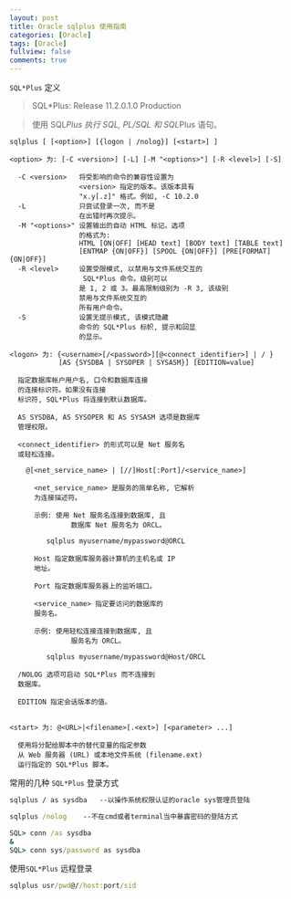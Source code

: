 ```yaml
---
layout: post
title: Oracle sqlplus 使用指南
categories: [Oracle]
tags: [Oracle]
fullview: false
comments: true
---
```


`SQL*Plus` 定义

> SQL*Plus: Release 11.2.0.1.0 Production

>  使用 SQL*Plus 执行 SQL, PL/SQL 和 SQL*Plus 语句。

    sqlplus [ [<option>] [{logon | /nolog}] [<start>] ]

    <option> 为: [-C <version>] [-L] [-M "<options>"] [-R <level>] [-S]

      -C <version>   将受影响的命令的兼容性设置为
                     <version> 指定的版本。该版本具有
                     "x.y[.z]" 格式。例如, -C 10.2.0
      -L             只尝试登录一次, 而不是
                     在出错时再次提示。
      -M "<options>" 设置输出的自动 HTML 标记。选项
                     的格式为:
                     HTML [ON|OFF] [HEAD text] [BODY text] [TABLE text]
                     [ENTMAP {ON|OFF}] [SPOOL {ON|OFF}] [PRE[FORMAT] {ON|OFF}]
      -R <level>     设置受限模式, 以禁用与文件系统交互的
                      SQL*Plus 命令。级别可以
                     是 1, 2 或 3。最高限制级别为 -R 3, 该级别
                     禁用与文件系统交互的
                     所有用户命令。
      -S             设置无提示模式, 该模式隐藏
                     命令的 SQL*Plus 标帜, 提示和回显
                     的显示。

    <logon> 为: {<username>[/<password>][@<connect_identifier>] | / }
                [AS {SYSDBA | SYSOPER | SYSASM}] [EDITION=value]

      指定数据库帐户用户名, 口令和数据库连接
      的连接标识符。如果没有连接
      标识符, SQL*Plus 将连接到默认数据库。

      AS SYSDBA, AS SYSOPER 和 AS SYSASM 选项是数据库
      管理权限。

      <connect_identifier> 的形式可以是 Net 服务名
      或轻松连接。

        @[<net_service_name> | [//]Host[:Port]/<service_name>]

          <net_service_name> 是服务的简单名称, 它解析
          为连接描述符。

          示例: 使用 Net 服务名连接到数据库, 且
                   数据库 Net 服务名为 ORCL。

             sqlplus myusername/mypassword@ORCL

          Host 指定数据库服务器计算机的主机名或 IP
          地址。

          Port 指定数据库服务器上的监听端口。

          <service_name> 指定要访问的数据库的
          服务名。

          示例: 使用轻松连接连接到数据库, 且
                   服务名为 ORCL。

             sqlplus myusername/mypassword@Host/ORCL

      /NOLOG 选项可启动 SQL*Plus 而不连接到
      数据库。

      EDITION 指定会话版本的值。


    <start> 为: @<URL>|<filename>[.<ext>] [<parameter> ...]

      使用将分配给脚本中的替代变量的指定参数
      从 Web 服务器 (URL) 或本地文件系统 (filename.ext)
      运行指定的 SQL*Plus 脚本。




常用的几种 `SQL*Plus` 登录方式

```cmd
sqlplus / as sysdba   --以操作系统权限认证的oracle sys管理员登陆
```

```cmd
sqlplus /nolog    --不在cmd或者terminal当中暴露密码的登陆方式

SQL> conn /as sysdba
&
SQL> conn sys/password as sysdba

```

使用`SQL*Plus` 远程登录

```cmd
sqlplus usr/pwd@//host:port/sid
```


